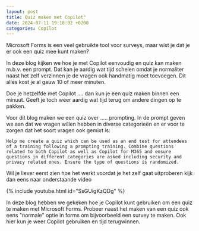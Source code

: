 ```yaml
---
layout: post
title: Quiz maken met Copilot"
date: 2024-07-11 19:18:02 +0200
categories: Copilot
---
```


Microsoft Forms is een veel gebruikte tool voor surveys, maar wist je dat je er ook een quiz mee kunt maken?

In deze blog kijken we hoe je met Copilot eenvoudig en quiz kan maken m.b.v. een prompt. Dat kan je aardig wat tijd schelen omdat je normaliter naast het zelf verzinnen je de vragen ook handmatig moet toevoegen. Dit alles kost je al gauw 10 of meer minuten.

Doe je hetzelfde met Copilot .... dan kun je een quiz maken binnen een minuut. Geeft je toch weer aardig wat tijd terug om andere dingen op te pakken.

Voor dit blog maken we een quiz over ..... prompting. In de prompt geven we aan dat we vragen willen hebben in diverse categorieën en er voor te zorgen dat het soort vragen ook gemixt is:

```
Help me create a quiz which can be used as an end test for attendees of a training following a prompting training. Combine questions related to both Copilot as well as Copilot for M365 and ensure questions in different categories are asked including security and privacy related ones. Ensure the type of questions is randomized.
```

Wil je liever eerst zien hoe het werkt voordat je het zelf gaat uitproberen kijk dan eens naar onderstaande video

{% include youtube.html id="SsGUigKzQDg" %}

In deze blog hebben we gekeken hoe je Copilot kunt gebruiken om een quiz te maken met Microsoft Forms. Probeer naast het maken van een quiz ook eens "normale" optie in forms om bijvoorbeeld een survey te maken. Ook hier kun je weer Copilot gebruiken en tijd terugwinnen.
